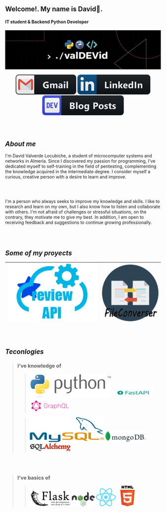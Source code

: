 ## Welcome!. My name is David👋.


####  **IT student & Backend Python Developer**
    
  
![Banner](./static/Banner.png)
<p align="center">
    <a href="mailto:daval.locub@gmail.com">
        <img src="./static/gmail.svg" alt="Gmail">
    </a>
    <a href="https://www.linkedin.com/in/
    david-valverde-locubiche-696239278">
        <img src="./static/linkedin.svg" alt="LInkedin">
    </a>
    <a>
        <img src="./static/devto.svg" alt="LInkedin">
    </a>
</p>


<br/><br/>


## *About me*

I'm David Valverde Locubiche, a student of microcomputer systems and networks in Almería. Since I discovered my passion for programming, I've dedicated myself to self-training in the field of pentesting, complementing the knowledge acquired in the intermediate degree. I consider myself a curious, creative person with a desire to learn and improve.


<br/><br/>


I'm a person who always seeks to improve my knowledge and skills. I like to research and learn on my own, but I also know how to listen and collaborate with others. I'm not afraid of challenges or stressful situations, on the contrary, they motivate me to give my best. In addition, I am open to receiving feedback and suggestions to continue growing professionally.


<br/><br/>


## *Some of my proyects*
|[![FileConverser](./static/reviewAPI.png)](https://github.com/valDEVid/reviewAPI)| [![FileConverser](./static/FileConverserLogo.png)](https://github.com/valDEVid/FileConverter)
|---|---|

<br/><br/>


## *Teconlogies*


>### I've knowledge of
>
>>  ![Python](./static/Python1.svg)
    ![FastAPI](./static/FastAPI1.png)
    ![GraphQL](./static/GraphQL.png)
>
>>  ![MySQL](./static/si.svg)
    ![MongoDB](./static/MongoDB.png)
    ![sqlAlchemy](./static/sqlAlchemy.png)

<br/><br/>

>### I've basics of
>
>>  ![Flask](./static/Flask.png)
    ![NodeJS](./static/NodeJS1.png)
    ![React](./static/React1.png)
    ![HTML](./static/HTML5.png)
